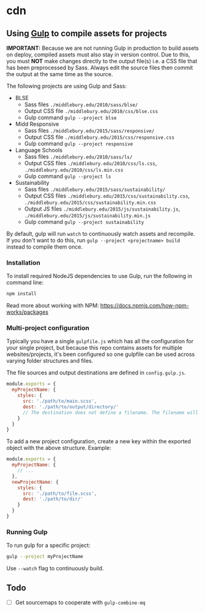# cdn

## Using [Gulp](http://gulpjs.com/) to compile assets for projects

**IMPORTANT:** Because we are not running Gulp in production to build assets on deploy, compiled assets must also stay in version control. Due to this, you must **NOT** make changes directly to the output file(s) i.e. a CSS file that has been preprocessed by Sass. Always edit the source files then commit the output at the same time as the source.

The following projects are using Gulp and Sass:

- BLSE
  - Sass files `./middlebury.edu/2010/sass/blse/`
  - Output CSS file `./middlebury.edu/2010/css/blse.css`
  - Gulp command `gulp --project blse`
- Midd Responsive
  - Sass files `./middlebury.edu/2015/sass/responsive/`
  - Output CSS file `./middlebury.edu/2015/css/responsive.css`
  - Gulp command `gulp --project responsive`
- Language Schools
  - Sass files `./middlebury.edu/2010/sass/ls/`
  - Output CSS files `./middlebury.edu/2010/css/ls.css`, `./middlebury.edu/2010/css/ls.min.css`
  - Gulp command `gulp --project ls`
- Sustainability
  - Sass files `./middlebury.edu/2015/sass/sustainability/`
  - Output CSS files `./middlebury.edu/2015/css/sustainability.css`, `./middlebury.edu/2015/css/sustainability.min.css`
  - Output JS files `./middlebury.edu/2015/js/sustainability.js`, `./middlebury.edu/2015/js/sustainability.min.js`
  - Gulp command `gulp --project sustainability`

By default, gulp will run `watch` to continuously watch assets and recompile. If you don't want to do this, run `gulp --project <projectname> build` instead to compile them once.

### Installation

To install required NodeJS dependencies to use Gulp, run the following in command line:

```bash
npm install
```

Read more about working with NPM: https://docs.npmjs.com/how-npm-works/packages

### Multi-project configuration

Typically you have a single `gulpfile.js` which has all the configuration for your single project, but because this repo contains assets for multiple websites/projects, it's been configured so one gulpfile can be used across varying folder structures and files.

The file sources and output destinations are defined in `config.gulp.js`.

```js
module.exports = {
  myProjectName: {
    styles: {
      src: './path/to/main.scss',
      dest: './path/to/output/directory/'
      // The destination does not define a filename. The filename will be the same as the imported file.
    }
  }
}
```

To add a new project configuration, create a new key within the exported object with the above structure. Example:

```js
module.exports = {
  myProjectName: {
    // ...
  },
  newProjectName: {
    styles: {
      src: './path/to/file.scss',
      dest: './path/to/dir/'
    }
  }
}
```

### Running Gulp

To run gulp for a specific project:

```bash
gulp --project myProjectName
```

Use `--watch` flag to continuously build.


## Todo
- [ ] Get sourcemaps to cooperate with `gulp-combine-mq`
